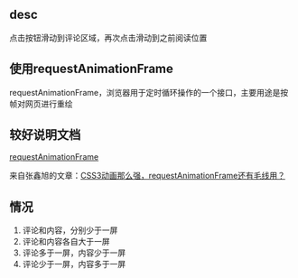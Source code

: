## desc
点击按钮滑动到评论区域，再次点击滑动到之前阅读位置

## 使用requestAnimationFrame
requestAnimationFrame，浏览器用于定时循环操作的一个接口，主要用途是按帧对网页进行重绘

## 较好说明文档
[requestAnimationFrame](http://javascript.ruanyifeng.com/htmlapi/requestanimationframe.html)

来自张鑫旭的文章：[CSS3动画那么强，requestAnimationFrame还有毛线用？](http://www.zhangxinxu.com/wordpress/2013/09/css3-animation-requestanimationframe-tween-%E5%8A%A8%E7%94%BB%E7%AE%97%E6%B3%95/)

## 情况
1. 评论和内容，分别少于一屏
2. 评论和内容各自大于一屏
3. 评论多于一屏，内容少于一屏
4. 评论少于一屏，内容多于一屏

